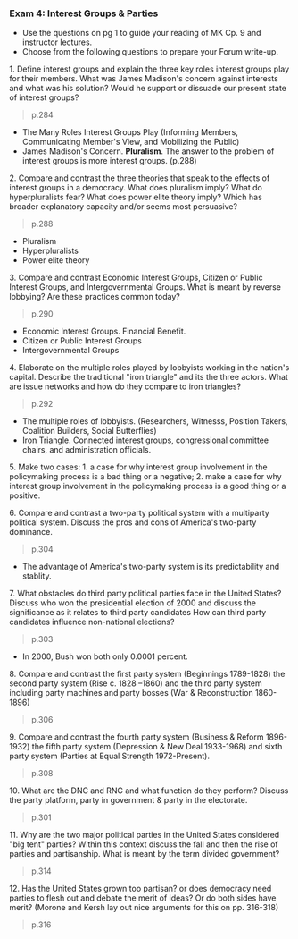 ### Exam 4: Interest Groups & Parties

+ Use the questions on pg 1 to guide your reading of MK Cp. 9 and instructor lectures.
+ Choose from the following questions to prepare your Forum write-up.

1\. Define interest groups and explain the three key roles interest groups play for their members. What was James Madison's concern against interests and what was his solution? Would he support or dissuade our present state of interest groups?
> p.284
+ The Many Roles Interest Groups Play (Informing Members, Communicating Member's View, and Mobilizing the Public)
+ James Madison's Concern. **Pluralism**. The answer to the problem of interest groups is more interest groups. (p.288)

2\. Compare and contrast the three theories that speak to the effects of interest groups in a democracy. What does pluralism imply? What do hyperpluralists fear? What does power elite theory imply?  Which has broader explanatory capacity and/or seems most persuasive?
>p.288
+ Pluralism
+ Hyperpluralists
+ Power elite theory

3\. Compare and contrast Economic Interest Groups, Citizen or Public Interest Groups, and Intergovernmental Groups. What is meant by reverse lobbying? Are these practices common today?
>p.290
+ Economic Interest Groups. Financial Benefit.
+ Citizen or Public Interest Groups
+ Intergovernmental Groups

4\. Elaborate on the multiple roles played by lobbyists working in the nation's capital. Describe the traditional "iron triangle" and its the three actors. What are issue networks and how do they compare to iron triangles?
>p.292
+ The multiple roles of lobbyists. (Researchers, Witnesss, Position Takers, Coalition Builders, Social Butterflies)
+ Iron Triangle. Connected interest groups, congressional committee chairs, and administration officials.

5\. Make two cases: 1. a case for why interest group involvement in the policymaking process is a bad thing or a negative; 2. make a case for why interest group involvement in the policymaking process is a good thing or a positive.

6\. Compare and contrast a two-party political system with a multiparty political system. Discuss the pros and cons of America's two-party dominance.
>p.304
+ The advantage of America's two-party system is its predictability and stablity.

7\. What obstacles do third party political parties face in the United States? Discuss who won the presidential election of 2000 and discuss the significance as it relates to third party candidates How can third party candidates influence non-national elections?
>p.303
+ In 2000, Bush won both only 0.0001 percent.

8\. Compare and contrast the first party system (Beginnings 1789-1828) the second party system (Rise c. 1828 –1860) and the third party system including party machines and party bosses (War & Reconstruction 1860-1896)
>p.306

9\. Compare and contrast the fourth party system (Business & Reform 1896-1932) the fifth party  system (Depression & New Deal 1933-1968) and sixth party system (Parties at Equal Strength 1972-Present).
>p.308

10\. What are the DNC and RNC and what function do they perform? Discuss the party platform, party in government & party in the electorate.
>p.301

11\. Why are the two major political parties in the United States considered "big tent" parties? Within this context discuss the fall and then the rise of parties and partisanship. What is meant by the term divided government?
>p.314

12\. Has the United States grown too partisan? or does democracy need parties to flesh out and debate the merit of ideas? Or do both sides have merit? (Morone and Kersh lay out nice arguments for this on pp. 316-318)
>p.316
